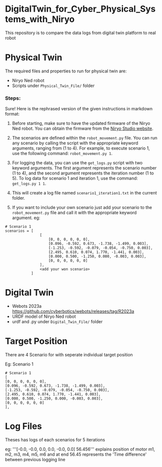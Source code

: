 # DigitalTwin_for_Cyber_Physical_Systems_with_Niryo
This repository is to compare the data logs from digital twin platform to real robot

# Physical Twin
The required files and properties to run for physical twin are:
- Niryo Ned robot
- Scripts under `Physical_Twin_File/` folder

### Steps:

Sure! Here is the rephrased version of the given instructions in markdown format:

1. Before starting, make sure to have the updated firmware of the Niryo Ned robot. You can obtain the firmware from the [Niryo Studio website](https://docs.niryo.com/dev/pyniryo/v1.1.2/en/source/setup/installation.html).

2. The scenarios are defined within the `robot_movement.py` file. You can run any scenario by calling the script with the appropriate keyword arguments, ranging from (1 to 4). For example, to execute scenario 1, use the following command: `robot_movement.py 1`.

3. For logging the data, you can use the `get_logs.py` script with two keyword arguments. The first argument represents the scenario number (1 to 4), and the second argument represents the iteration number (1 to 5). To log data for scenario 1 and iteration 1, use the command: `get_logs.py 1 1`.

4. This will create a log file named `scenario1_iteration1.txt` in the current folder.

5. If you want to include your own scenario just add your scenario to the `robot_movement.py` file and call it with the appropriate keyword argument. eg:

```
# Scenario 1
scenarios = [
                [
                    [0, 0, 0, 0, 0, 0],
                    [0.096, -0.592, 0.673, -1.738, -1.499, 0.003],
                    [-1.253, -0.592, -0.079, -0.054, -0.750, 0.003],
                    [2.495, 0.610, 0.074, 1.770, -1.441, 0.003],
                    [0.000, 0.500, -1.250, 0.000, -0.003, 0.003],
                    [0, 0, 0, 0, 0, 0]
                ],
                <add your won scenario>
            ]
```

# Digital Twin
- Webots 2023a https://github.com/cyberbotics/webots/releases/tag/R2023a
- URDF model of Niryo Ned robot
- urdf and .py under `Digital_Twin_File/` folder

# Target Position

There are 4 Scenario for with seperate individual target position

Eg: Scenario 1
```
# Scenario 1
[
[0, 0, 0, 0, 0, 0],
[0.096, -0.592, 0.673, -1.738, -1.499, 0.003],
[-1.253, -0.592, -0.079, -0.054, -0.750, 0.003],
[2.495, 0.610, 0.074, 1.770, -1.441, 0.003],
[0.000, 0.500, -1.250, 0.000, -0.003, 0.003],
[0, 0, 0, 0, 0, 0]
],
```

# Log Files
Theses has logs of each scenarios for 5 iterations

eg:
'''[-0.0, -0.0, 0.0, 0.0, -0.0, 0.0] 56.456'''
explains
position of motor m1, m2, m3, m4, m5, m6 and at end 56.45 represents the 'Time difference' between previous logging line
